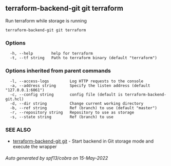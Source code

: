 ## terraform-backend-git git terraform

Run terraform while storage is running

```
terraform-backend-git git terraform
```

### Options

```
  -h, --help        help for terraform
  -t, --tf string   Path to terraform binary (default "terraform")
```

### Options inherited from parent commands

```
  -l, --access-logs         Log HTTP requests to the console
  -a, --address string      Specify the listen address (default "127.0.0.1:6061")
  -c, --config string       config file (default is terraform-backend-git.hcl)
  -d, --dir string          Change current working directory
  -b, --ref string          Ref (branch) to use (default "master")
  -r, --repository string   Repository to use as storage
  -s, --state string        Ref (branch) to use
```

### SEE ALSO

* [terraform-backend-git git](terraform-backend-git_git.md)	 - Start backend in Git storage mode and execute the wrapper

###### Auto generated by spf13/cobra on 15-May-2022

